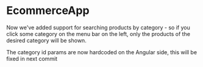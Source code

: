 # EcommerceApp
Now we've added support for searching products by category - so if you click
some category on the menu bar on the left, only the products of the desired
category will be shown.

The category id params are now hardcoded on the Angular side, this will be
fixed in next commit
